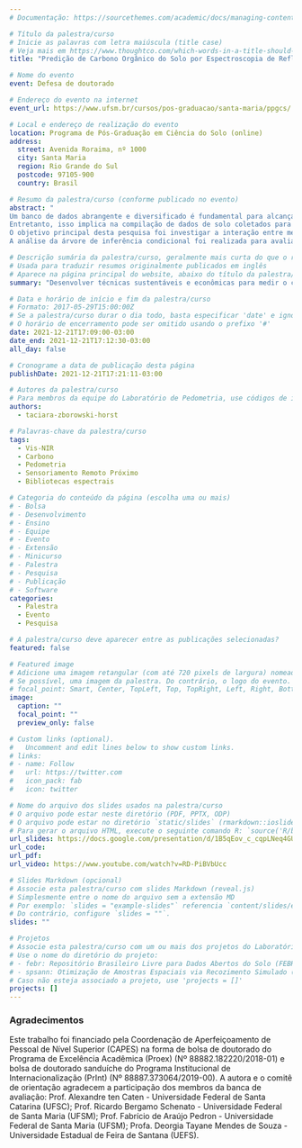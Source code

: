 ```yaml
---
# Documentação: https://sourcethemes.com/academic/docs/managing-content/

# Título da palestra/curso
# Inicie as palavras com letra maiúscula (title case)
# Veja mais em https://www.thoughtco.com/which-words-in-a-title-should-be-capitalized-1691026
title: "Predição de Carbono Orgânico do Solo por Espectroscopia de Reflectância Difusa"

# Nome do evento
event: Defesa de doutorado

# Endereço do evento na internet
event_url: https://www.ufsm.br/cursos/pos-graduacao/santa-maria/ppgcs/

# Local e endereço de realização do evento
location: Programa de Pós-Graduação em Ciência do Solo (online)
address: 
  street: Avenida Roraima, nº 1000
  city: Santa Maria
  region: Rio Grande do Sul
  postcode: 97105-900
  country: Brasil

# Resumo da palestra/curso (conforme publicado no evento)
abstract: "
Um banco de dados abrangente e diversificado é fundamental para alcançar predições confiáveis de carbono orgânico do solo (COS) a partir da espectroscopia de reflectânci difusa no comprimento de onda do visível ao infravermelho próximo e médio (Vis-NIR; 250-3500 nm).
Entretanto, isso implica na compilação de dados de solo coletados para diferentes propósitos, sob diferentes padrões e metodologias, o que muitas vezes leva o banco de dados a sofrer com dísparidade analítica. Apesar do potencial da espectroscopia para prever o teor de COS em amostras, a eficácia e a consistência entre os métodos analíticos usados para produzir os dados alvo são pouco discutidos na literatura. 
O objetivo principal desta pesquisa foi investigar a interação entre métodos analíticos usados para produzir os dados alvo do COS, técnicas de pré-processamento, e arquiteturas de modelo. Para isso, estabelecemos dois objetivos específicos: i) avaliar a interação entre métodos analíticos, técnicas de pré-processamento e arquiteturas de modelo nas predições do COS, ii) avaliar se essa interação pode ser traduzida em alguma forma de hierarquia entre as métricas de validação. Nesta tese de doutorado, foram desenvolvidos dois experimentos que abordam o tema onde os objetivos acima mencionados foram alcançados. Neles utilizamos conjunto de dados 395 amostras de solo subtropical do sul do Brasil. Em cada amostra, o COS foi medido utilizando três métodos analíticos (combustão seca - DC, e combustão úmida com quantificação por titulometria -WCt e colorimetria -WCc) e o espectro medido (350-2500 nm) foi processado de três formas (suavização, continuum remoção e Savitzky-Golay primeira derivada). Três arquiteturas de modelos preditivos foram treinados (random forest, cubist e regressão de mínimos quadrados parciais -PLSR). Cada experimento deu origem a um Capítulo da tese. O Capítulo I apresenta como mudanças no método analítico e nas técnicas de pré-processamento afetam a relação empírica capturada por diferentes arquiteturas de modelos. Métricas de validação cruzada (leave-one-out) foram usadas para comparar o desempenho paralelo de 27 modelos preditivos. A relação entre a matriz de covariável e os dados alvo é explorada com base na importância da variável. O Capítulo II mostra como a interação entre esses três fatores pode ser traduzida em uma hierarquia. Uma técnica de reamostragem foi usada para dividir o conjunto de dados em conjuntos de treinamento e validação 100 vezes para atingir desempenhos realistas e explorar como o desempenho preditivo mudou conforme o conjunto de treinamento muda.
A análise da árvore de inferência condicional foi realizada para avaliar como esses três fatores influenciaram as métricas de validação global. Os resultados mostraram que o desempenho preditivo varia dependendo do método analítico utilizados para determinar o COS, da técnica de pré-processamento e da arquitetura do modelo empregada. No geral, os dados do COS produzidos com diferentes métodos analíticos em um conjunto de dados de treinamento afetaram significativamente a confiabilidade, capacidade e avaliação das predições. Dentre os três métodos analíticos testados, a combustão seca e e a combustão úmida com determinação por titulação proporcionaram maior correlação entre COS e espectros do que combustão úmida com determinação por colorimetria e, portanto, resultaram em melhor desempenho dos modelos. Os modelos PLSR foram mais influenciados pelo método analítico, enquanto a técnica de pré-processamento influenciou mais os modelos random forest e cubist. PLSR apresentou desempenho intermediário, porém mais consistente do que random forest e cubist. Entretando, todos os modelos preditivos apresentaram dificuldade para predizer amostras com mais de 7% de COS. Os resultados dessa pesquisa destacam a necessidade de documentação transparente e precisa sobre a modelagem espectroscópica para permitir uma comparação justa entre as publicações, e podem ser úteis para orientar a seleção de métodos analíticos para novos projetos ou para gerenciar bancos de dados já disponíveis."

# Descrição sumária da palestra/curso, geralmente mais curta do que o resumo publicado
# Usada para traduzir resumos originalmente publicados em inglês
# Aparece na página principal do website, abaixo do título da palestra/curso
summary: "Desenvolver técnicas sustentáveis e econômicas para medir o carbono orgânico do solo é um desafio global. Nesse cenário, a espectroscopia de reflectância difusa no comprimento de onda do visível ao infravermelho próximo e médio (Vis-NIR) tem ganhado credibilidade na comunidade científica devido ao seu alto potencial como análise de solo rápida de alto rendimento. Nessa tese de doutorado, discutimos como a escolha do método analítico, da técnica de pré-processamento espectral e da arquitetura do modelo preditivo impactam a qualidade das predições de carbono orgânico do solo."

# Data e horário de início e fim da palestra/curso
# Formato: 2017-05-29T15:00:00Z
# Se a palestra/curso durar o dia todo, basta especificar 'date' e ignorar 'date_end'
# O horário de encerramento pode ser omitido usando o prefixo '#'
date: 2021-12-21T17:09:00-03:00
date_end: 2021-12-21T17:12:30-03:00
all_day: false

# Cronograme a data de publicação desta página
publishDate: 2021-12-21T17:21:11-03:00

# Autores da palestra/curso
# Para membros da equipe do Laboratório de Pedometria, use códigos de identificação conforme 'content/authors'
authors:
  - taciara-zborowski-horst

# Palavras-chave da palestra/curso
tags:
  - Vis-NIR
  - Carbono
  - Pedometria
  - Sensoriamento Remoto Próximo
  - Bibliotecas espectrais

# Categoria do conteúdo da página (escolha uma ou mais)
# - Bolsa
# - Desenvolvimento
# - Ensino
# - Equipe
# - Evento
# - Extensão
# - Minicurso
# - Palestra
# - Pesquisa
# - Publicação
# - Software
categories:
  - Palestra
  - Evento
  - Pesquisa

# A palestra/curso deve aparecer entre as publicações selecionadas?
featured: false

# Featured image
# Adicione uma imagem retangular (com até 720 pixels de largura) nomeada 'featured' ao diretório desta publicação
# Se possível, uma imagem da palestra. Do contrário, o logo do evento.
# focal_point: Smart, Center, TopLeft, Top, TopRight, Left, Right, BottomLeft, Bottom, BottomRight
image:
  caption: ""
  focal_point: ""
  preview_only: false

# Custom links (optional).
#   Uncomment and edit lines below to show custom links.
# links:
# - name: Follow
#   url: https://twitter.com
#   icon_pack: fab
#   icon: twitter

# Nome do arquivo dos slides usados na palestra/curso
# O arquivo pode estar neste diretório (PDF, PPTX, ODP)
# O arquivo pode estar no diretório `static/slides` (rmarkdown::ioslides_presentation)
# Para gerar o arquivo HTML, execute o seguinte comando R: `source('R/build.R')`
url_slides: https://docs.google.com/presentation/d/1B5qEov_c_cqpLNeq4GUCangdMtjKJUJkIkatt9l4buM/edit?usp=sharing
url_code:
url_pdf:
url_video: https://www.youtube.com/watch?v=RD-PiBVbUcc

# Slides Markdown (opcional)
# Associe esta palestra/curso com slides Markdown (reveal.js)
# Simplesmente entre o nome do arquivo sem a extensão MD
# Por exemplo: `slides = "example-slides"` referencia `content/slides/example-slides.md`.
# Do contrário, configure `slides = ""`.
slides: ""

# Projetos
# Associe esta palestra/curso com um ou mais dos projetos do Laboratório de Pedometria
# Use o nome do diretório do projeto:
# - febr: Repositório Brasileiro Livre para Dados Abertos do Solo (FEBR)
# - spsann: Otimização de Amostras Espaciais via Recozimento Simulado (SPSANN)
# Caso não esteja associado a projeto, use 'projects = []'
projects: []
---
```



### Agradecimentos

Este trabalho foi financiado pela Coordenação de Aperfeiçoamento de Pessoal de Nível Superior (CAPES) na forma de bolsa de doutorado do Programa de Excelência Acadêmica (Proex) (Nº 88882.182220/2018-01) e bolsa de doutorado sanduíche do Programa Institucional de Internacionalização (PrInt) (Nº 88887.373064/2019-00).
A autora e o comitê de orientação agradecem a participação dos membros da banca de avaliação:
Prof. Alexandre ten Caten - Universidade Federal de Santa Catarina (UFSC);
Prof. Ricardo Bergamo Schenato - Universidade Federal de Santa Maria (UFSM);
Prof. Fabrício de Araújo Pedron - Universidade Federal de Santa Maria (UFSM);
Profa. Deorgia Tayane Mendes de Souza - Universidade Estadual de Feira de Santana (UEFS).
